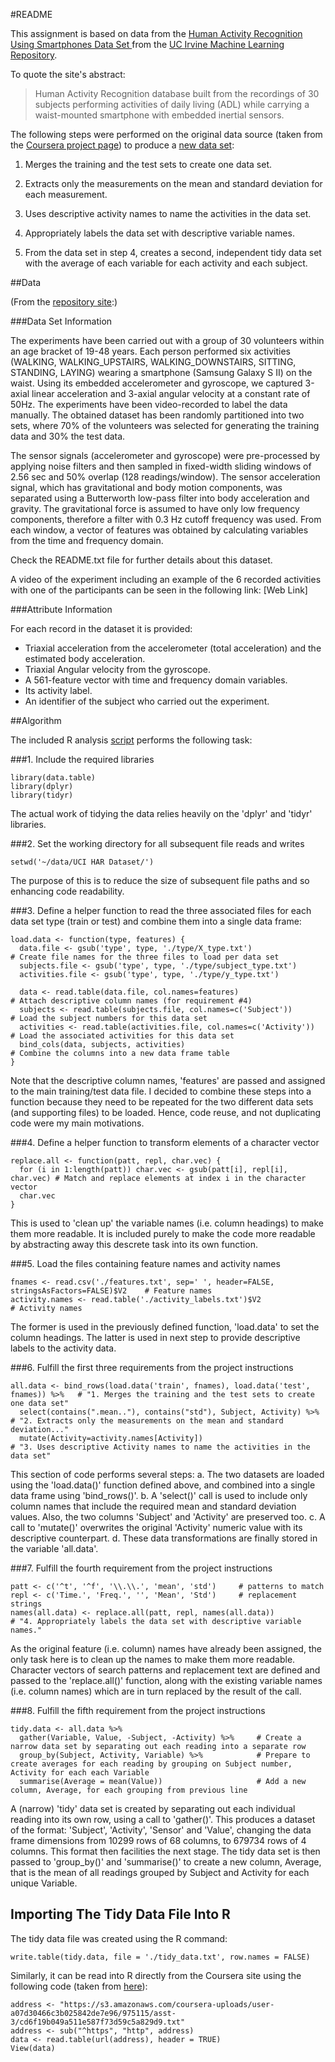 

#README

This assignment is based on data from the [Human Activity Recognition Using Smartphones Data Set ](http://archive.ics.uci.edu/ml/datasets/Human+Activity+Recognition+Using+Smartphones#) from the [UC Irvine Machine Learning Repository](http://archive.ics.uci.edu/ml/index.html).

To quote the site's abstract: 

>Human Activity Recognition database built from the recordings of 30 subjects performing activities of daily living (ADL) while carrying a waist-mounted smartphone with embedded inertial sensors.

The following steps were performed on the original data source (taken from the [Coursera project page](https://class.coursera.org/getdata-031/human_grading/view/courses/975115/assessments/3/submissions)) to produce a [new data set](https://s3.amazonaws.com/coursera-uploads/user-a07d30466c3b025842de7e96/975115/asst-3/cd6f19b049a511e587f73d59c5a829d9.txt):

1. Merges the training and the test sets to create one data set.

2. Extracts only the measurements on the mean and standard deviation for each measurement. 

3. Uses descriptive activity names to name the activities in the data set.

4. Appropriately labels the data set with descriptive variable names. 

5. From the data set in step 4, creates a second, independent tidy data set with the average of each variable for each activity and each subject.


##Data

(From the [repository site](http://archive.ics.uci.edu/ml/datasets/Human+Activity+Recognition+Using+Smartphones#):)


###Data Set Information

The experiments have been carried out with a group of 30 volunteers within an age bracket of 19-48 years. Each person performed six activities (WALKING, WALKING_UPSTAIRS, WALKING_DOWNSTAIRS, SITTING, STANDING, LAYING) wearing a smartphone (Samsung Galaxy S II) on the waist. Using its embedded accelerometer and gyroscope, we captured 3-axial linear acceleration and 3-axial angular velocity at a constant rate of 50Hz. The experiments have been video-recorded to label the data manually. The obtained dataset has been randomly partitioned into two sets, where 70% of the volunteers was selected for generating the training data and 30% the test data. 

The sensor signals (accelerometer and gyroscope) were pre-processed by applying noise filters and then sampled in fixed-width sliding windows of 2.56 sec and 50% overlap (128 readings/window). The sensor acceleration signal, which has gravitational and body motion components, was separated using a Butterworth low-pass filter into body acceleration and gravity. The gravitational force is assumed to have only low frequency components, therefore a filter with 0.3 Hz cutoff frequency was used. From each window, a vector of features was obtained by calculating variables from the time and frequency domain.

Check the README.txt file for further details about this dataset. 

A video of the experiment including an example of the 6 recorded activities with one of the participants can be seen in the following link: [Web Link]


###Attribute Information

For each record in the dataset it is provided: 
- Triaxial acceleration from the accelerometer (total acceleration) and the estimated body acceleration. 
- Triaxial Angular velocity from the gyroscope. 
- A 561-feature vector with time and frequency domain variables. 
- Its activity label. 
- An identifier of the subject who carried out the experiment.


##Algorithm

The included R analysis [script](https://github.com/nwaring/Getting-and-Cleaning-Data-Project/blob/master/run_analysis.R) performs the following task: 

###1. Include the required libraries

```
library(data.table)
library(dplyr)
library(tidyr)
```
The actual work of tidying the data relies heavily on the 'dplyr' and 'tidyr' libraries.


###2. Set the working directory for all subsequent file reads and writes

```
setwd('~/data/UCI HAR Dataset/')
```
The purpose of this is to reduce the size of subsequent file paths and so enhancing code readability.


###3. Define a helper function to read the three associated files for each data set type (train or test) and combine them into a single data frame:

```
load.data <- function(type, features) {
  data.file <- gsub('type', type, './type/X_type.txt')                   # Create file names for the three files to load per data set
  subjects.file <- gsub('type', type, './type/subject_type.txt')
  activities.file <- gsub('type', type, './type/y_type.txt')
  
  data <- read.table(data.file, col.names=features)                      # Attach descriptive column names (for requirement #4)
  subjects <- read.table(subjects.file, col.names=c('Subject'))          # Load the subject numbers for this data set
  activities <- read.table(activities.file, col.names=c('Activity'))     # Load the associated activities for this data set
  bind_cols(data, subjects, activities)                                  # Combine the columns into a new data frame table
}
```
Note that the descriptive column names, 'features' are passed and assigned to the main training/test data file.
I decided to combine these steps into a function because they need to be repeated for the two different data sets (and supporting files) to be loaded.  Hence, code reuse, and not duplicating code were my main motivations.


###4. Define a helper function to transform elements of a character vector

```
replace.all <- function(patt, repl, char.vec) {
  for (i in 1:length(patt)) char.vec <- gsub(patt[i], repl[i], char.vec) # Match and replace elements at index i in the character vector
  char.vec
}
```
This is used to 'clean up' the variable names (i.e. column headings) to make them more readable.  It is included purely to make the code more readable by abstracting away this descrete task into its own function.


###5. Load the files containing feature names and activity names

```
fnames <- read.csv('./features.txt', sep=' ', header=FALSE, stringsAsFactors=FALSE)$V2    # Feature names
activity.names <- read.table('./activity_labels.txt')$V2                                  # Activity names
```
The former is used in the previously defined function, 'load.data' to set the column headings.
The latter is used in next step to provide descriptive labels to the activity data.


###6. Fulfill the first three requirements from the project instructions

```
all.data <- bind_rows(load.data('train', fnames), load.data('test', fnames)) %>%   # "1. Merges the training and the test sets to create one data set"
  select(contains(".mean.."), contains("std"), Subject, Activity) %>%              # "2. Extracts only the measurements on the mean and standard deviation..."
  mutate(Activity=activity.names[Activity])                                        # "3. Uses descriptive Activity names to name the activities in the data set"
```
This section of code performs several steps:
a. The two datasets are loaded using the 'load.data()' function defined above, and combined into a single data frame using 'bind_rows()'.
b. A 'select()' call is used to include only column names that include the required mean and standard deviation values.  Also, the two columns 'Subject' and 'Activity' are preserved too.
c. A call to 'mutate()' overwrites the original 'Activity' numeric value with its descriptive counterpart.
d. These data transformations are finally stored in the variable 'all.data'.


###7. Fulfill the fourth requirement from the project instructions

```
patt <- c('^t', '^f', '\\.\\.', 'mean', 'std')     # patterns to match
repl <- c('Time.', 'Freq.', '', 'Mean', 'Std')     # replacement strings
names(all.data) <- replace.all(patt, repl, names(all.data))                        # "4. Appropriately labels the data set with descriptive variable names."
```
As the original feature (i.e. column) names have already been assigned, the only task here is to clean up the names to make them more readable.
Character vectors of search patterns and replacement text are defined and passed to the 'replace.all()' function, along with the existing variable names (i.e. column names) which are in turn replaced by the result of the call.


###8. Fulfill the fifth requirement from the project instructions

```
tidy.data <- all.data %>%
  gather(Variable, Value, -Subject, -Activity) %>%     # Create a narrow data set by separating out each reading into a separate row
  group_by(Subject, Activity, Variable) %>%            # Prepare to create averages for each reading by grouping on Subject number, Activity for each each Variable
  summarise(Average = mean(Value))                     # Add a new column, Average, for each grouping from previous line

```
A (narrow) 'tidy' data set is created by separating out each individual reading into its own row, using a call to 'gather()'.  This produces a dataset of the format: 'Subject', 'Activity', 'Sensor' and 'Value', changing the data frame dimensions from 10299 rows of 68 columns, to 679734 rows of 4 columns.  This format then facilities the next stage.
The tidy data set is then passed to 'group_by()' and 'summarise()' to create a new column, Average, that is the mean of all readings grouped by Subject and Activity for each unique Variable.


## Importing The Tidy Data File Into R

The tidy data file was created using the R command:
```
write.table(tidy.data, file = './tidy_data.txt', row.names = FALSE)
```
Similarly, it can be read into R directly from the Coursera site using the following code (taken from [here](https://class.coursera.org/getdata-031/forum/thread?thread_id=113)):
```
address <- "https://s3.amazonaws.com/coursera-uploads/user-a07d30466c3b025842de7e96/975115/asst-3/cd6f19b049a511e587f73d59c5a829d9.txt"
address <- sub("^https", "http", address)
data <- read.table(url(address), header = TRUE)
View(data)
```


